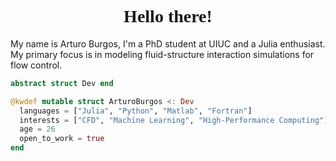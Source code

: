 <h1 align="center" style="font-family: 'Times', sans-serif;"> Hello there! </h1>  




My name is Arturo Burgos, I'm a PhD student at UIUC and a Julia enthusiast. My primary focus is in modeling fluid-structure interaction simulations for flow control.
  
```julia
abstract struct Dev end

@kwdef mutable struct ArturoBurgos <: Dev
  languages = ["Julia", "Python", "Matlab", "Fortran"]
  interests = ["CFD", "Machine Learning", "High-Performance Computing"]
  age = 26
  open_to_work = true
end
```
 
<!--<h2 align="center"> 🎧 Last Spotify Playing</h2>

<p align="center">
    <a href="https://open.spotify.com/user/22izpiow2crgirhnndadakhta" target="_blank"><img alt = "Arturo Spotify Playing" src="https://novatorem-arturofburgos.vercel.app/api/spotify"></a>
</p>
-->


